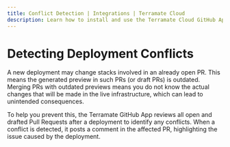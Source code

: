```yaml
---
title: Conflict Detection | Integrations | Terramate Cloud
description: Learn how to install and use the Terramate Cloud GitHub App to integrate your GitHub and Terramate Cloud Organizations.
---
```


# Detecting Deployment Conflicts

A new deployment may change stacks involved in an already open PR. This means the generated preview in such PRs (or draft PRs) is outdated. Merging PRs with outdated previews means you do not know the actual changes that will be made in the live infrastructure, which can lead to unintended consequences. 

To help you prevent this, the Terramate GitHub App reviews all open and drafted Pull Requests after a deployment to identify any conflicts. When a conflict is detected, it posts a comment in the affected PR, highlighting the issue caused by the deployment.